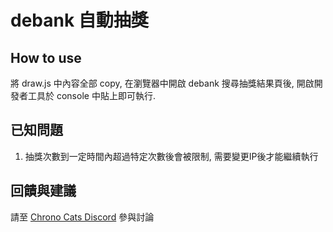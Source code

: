 # debank 自動抽獎

## How to use
將 draw.js 中內容全部 copy, 在瀏覽器中開啟 debank 搜尋抽獎結果頁後, 開啟開發者工具於 console 中貼上即可執行.

## 已知問題
1. 抽獎次數到一定時間內超過特定次數後會被限制, 需要變更IP後才能繼續執行

## 回饋與建議
請至 [Chrono Cats Discord](https://discord.gg/jZynDRaE) 參與討論
